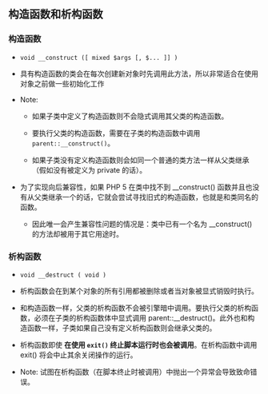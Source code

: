 ## 构造函数和析构函数


### 构造函数
* `void __construct ([ mixed $args [, $... ]] )`

* 具有构造函数的类会在每次创建新对象时先调用此方法，所以非常适合在使用对象之前做一些初始化工作

* Note: 
    * 如果子类中定义了构造函数则不会隐式调用其父类的构造函数。
    
    * 要执行父类的构造函数，需要在子类的构造函数中调用 `parent::__construct()`。
    
    * 如果子类没有定义构造函数则会如同一个普通的类方法一样从父类继承（假如没有被定义为 private 的话）。

* 为了实现向后兼容性，如果 PHP 5 在类中找不到 __construct() 函数并且也没有从父类继承一个的话，它就会尝试寻找旧式的构造函数，也就是和类同名的函数。
    * 因此唯一会产生兼容性问题的情况是：类中已有一个名为 __construct() 的方法却被用于其它用途时。



### 析构函数
* `void __destruct ( void )`

* 析构函数会在到某个对象的所有引用都被删除或者当对象被显式销毁时执行。

* 和构造函数一样，父类的析构函数不会被引擎暗中调用。要执行父类的析构函数，必须在子类的析构函数体中显式调用 parent::__destruct()。此外也和构造函数一样，子类如果自己没有定义析构函数则会继承父类的。

* 析构函数即使 __在使用 `exit()` 终止脚本运行时也会被调用__。在析构函数中调用 exit() 将会中止其余关闭操作的运行。

* Note: 试图在析构函数（在脚本终止时被调用）中抛出一个异常会导致致命错误。
